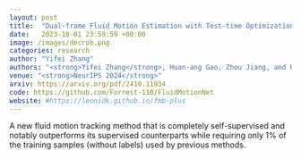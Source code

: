 ```yaml
---
layout: post
title:  "Dual-frame Fluid Motion Estimation with Test-time Optimization and Zero-divergence Loss"
date:   2023-10-01 23:59:59 +00:00
image: /images/decrob.png
categories: research
author: "Yifei Zhang"
authors: "<strong>Yifei Zhang</strong>, Huan-ang Gao, Zhou Jiang, and Hao Zhao"
venue: "<strong>NeurIPS 2024</strong>"
arxiv: https://arxiv.org/pdf/2410.11934
code: https://github.com/Forrest-110/FluidMotionNet
website: #https://leonidk.github.io/fmb-plus
---
```

A new fluid motion tracking method that is completely self-supervised
and notably outperforms its supervised counterparts while requiring only 1%
of the training samples (without labels) used by previous methods.